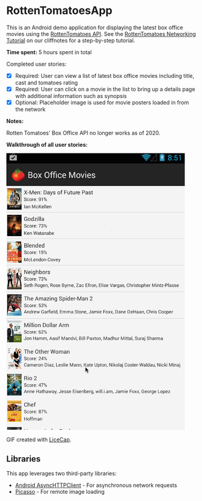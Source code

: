 # RottenTomatoesApp
This is an Android demo application for displaying the latest box office movies using the [RottenTomatoes API](http://www.rottentomatoes.com/). See the [RottenTomatoes Networking Tutorial](https://github.com/codepath/android_guides/wiki/Rotten-Tomatoes-Networking-Tutorial) on our cliffnotes for a step-by-step tutorial.

**Time spent:** 5 hours spent in total

Completed user stories:

 * [x] Required: User can view a list of latest box office movies including title, cast and tomatoes rating
 * [x] Required: User can click on a movie in the list to bring up a details page with additional information such as synopsis
 * [x] Optional: Placeholder image is used for movie posters loaded in from the network
 
**Notes:**

Rotten Tomatoes' Box Office API no longer works as of 2020.

**Walkthrough of all user stories:**

![Video Walkthrough](https://github.com/yenhoangle/RottenTomatoesApp/blob/master/app/src/main/res/rotten_tomatoes_gif.gif)

GIF created with [LiceCap](http://www.cockos.com/licecap/).

## Libraries

This app leverages two third-party libraries:

 * [Android AsyncHTTPClient](http://loopj.com/android-async-http/) - For asynchronous network requests
 * [Picasso](http://square.github.io/picasso/) - For remote image loading
